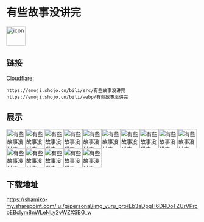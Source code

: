 # 有些故事没讲完
<img src="https://emoji.shojo.cn/bili/src/有些故事没讲完/icon.png" width="50" height="50" alt="icon">

## 链接
Cloudflare:
```
https://emoji.shojo.cn/bili/src/有些故事没讲完
https://emoji.shojo.cn/bili/webp/有些故事没讲完
```
## 展示
<img src="https://emoji.shojo.cn/bili/src/有些故事没讲完/有些故事没讲完-kisskiss.png" width="50" height="50" alt="有些故事没讲完-kisskiss"><img src="https://emoji.shojo.cn/bili/src/有些故事没讲完/有些故事没讲完-搞快点.png" width="50" height="50" alt="有些故事没讲完-搞快点"><img src="https://emoji.shojo.cn/bili/src/有些故事没讲完/有些故事没讲完-冲击.png" width="50" height="50" alt="有些故事没讲完-冲击"><img src="https://emoji.shojo.cn/bili/src/有些故事没讲完/有些故事没讲完-晾.png" width="50" height="50" alt="有些故事没讲完-晾"><img src="https://emoji.shojo.cn/bili/src/有些故事没讲完/有些故事没讲完-坏笑.png" width="50" height="50" alt="有些故事没讲完-坏笑"><img src="https://emoji.shojo.cn/bili/src/有些故事没讲完/有些故事没讲完-做梦中.png" width="50" height="50" alt="有些故事没讲完-做梦中"><img src="https://emoji.shojo.cn/bili/src/有些故事没讲完/有些故事没讲完-阿巴阿巴.png" width="50" height="50" alt="有些故事没讲完-阿巴阿巴"><img src="https://emoji.shojo.cn/bili/src/有些故事没讲完/有些故事没讲完-捡到宝了.png" width="50" height="50" alt="有些故事没讲完-捡到宝了"><img src="https://emoji.shojo.cn/bili/src/有些故事没讲完/有些故事没讲完-耶.png" width="50" height="50" alt="有些故事没讲完-耶"><img src="https://emoji.shojo.cn/bili/src/有些故事没讲完/有些故事没讲完-你再骂？.png" width="50" height="50" alt="有些故事没讲完-你再骂？"><img src="https://emoji.shojo.cn/bili/src/有些故事没讲完/有些故事没讲完-被看扁了.png" width="50" height="50" alt="有些故事没讲完-被看扁了"><img src="https://emoji.shojo.cn/bili/src/有些故事没讲完/有些故事没讲完-分母.png" width="50" height="50" alt="有些故事没讲完-分母"><img src="https://emoji.shojo.cn/bili/src/有些故事没讲完/有些故事没讲完-拿来吧你.png" width="50" height="50" alt="有些故事没讲完-拿来吧你"><img src="https://emoji.shojo.cn/bili/src/有些故事没讲完/有些故事没讲完-柔弱.png" width="50" height="50" alt="有些故事没讲完-柔弱"><img src="https://emoji.shojo.cn/bili/src/有些故事没讲完/有些故事没讲完-支支吾吾.png" width="50" height="50" alt="有些故事没讲完-支支吾吾">

## 下载地址

https://shamiko-my.sharepoint.com/:u:/g/personal/img_yuru_pro/Eb3aDpgH6DRDoTZUrVPrcbEBclym8nWLeNLy2vWZXSBG_w